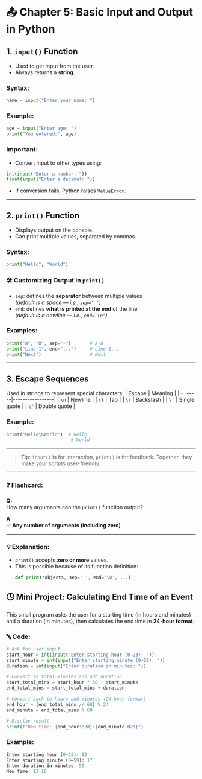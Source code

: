 # 📤 Chapter 5: Basic Input and Output in Python

## 1. `input()` Function
- Used to get input from the user.
- Always returns a **string**.

### Syntax:
```python
name = input("Enter your name: ")
```

### Example:
```python
age = input("Enter age: ")
print("You entered:", age)
```

### Important:
- Convert input to other types using:
```python
int(input("Enter a number: "))
float(input("Enter a decimal: "))
```
- If conversion fails, Python raises `ValueError`.

---

## 2. `print()` Function
- Displays output on the console.
- Can print multiple values, separated by commas.

### Syntax:
```python
print("Hello", "World")
```

### 🛠️ Customizing Output in `print()`

- `sep`: defines the **separator** between multiple values  
  *(default is a space — i.e., `sep=' '`)*
- `end`: defines **what is printed at the end** of the line  
  *(default is a newline — i.e., `end='\n'`)*


### Examples:
```python
print("A", "B", sep="-")       # A-B
print("Line 1", end="...")     # Line 1...
print("Next")                  # Next
```

---

## 3. Escape Sequences
Used in strings to represent special characters:
| Escape | Meaning         |
|--------|-----------------|
| `\n`  | Newline         |
| `\t`  | Tab             |
| `\\` | Backslash       |
| `\'`  | Single quote    |
| `\"`  | Double quote    |

### Example:
```python
print("Hello\nWorld")  # Hello
                        # World
```

---

> Tip: `input()` is for interaction, `print()` is for feedback. Together, they make your scripts user-friendly.


---

### ❓ Flashcard:

**Q:**  
How many arguments can the `print()` function output?

**A:**  
✅ **Any number of arguments (including zero)**

---

### 💡 Explanation:
- `print()` accepts **zero or more** values.
- This is possible because of its function definition:
  ```python
  def print(*objects, sep=' ', end='\n', ...)


## 🕓 Mini Project: Calculating End Time of an Event

This small program asks the user for a starting time (in hours and minutes) and a duration (in minutes), then calculates the end time in **24-hour format**.

### 🔤 Code:

```python
# Ask for user input
start_hour = int(input("Enter starting hour (0–23): "))
start_minute = int(input("Enter starting minute (0–59): "))
duration = int(input("Enter duration in minutes: "))

# Convert to total minutes and add duration
start_total_mins = start_hour * 60 + start_minute
end_total_mins = start_total_mins + duration

# Convert back to hours and minutes (24-hour format)
end_hour = (end_total_mins // 60) % 24
end_minute = end_total_mins % 60

# Display result
print(f"New time: {end_hour:02d}:{end_minute:02d}")
```
### Example:

```python
Enter starting hour (0–23): 12
Enter starting minute (0–59): 17
Enter duration in minutes: 59
New time: 13:16
```
